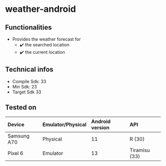# weather-android

## Functionalities

- Provides the weather forecast for 
  - :heavy_check_mark: the searched location
  - :heavy_check_mark: the current location

## Technical infos
- Compile Sdk: 33
- Min Sdk: 23
- Target Sdk 33

## Tested on
Device        | Emulator/Physical | Android version | API 
:------------ | :---------------- | :-------------- | :-------------
Samsung A70   |  Physical         |  11             |  R (30)
Pixel 6       |  Emulator         |  13             |  Tiramisu (33)
